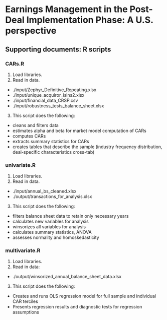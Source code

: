 # Earnings Management in the Post-Deal Implementation Phase: A U.S. perspective

## Supporting documents: R scripts

### CARs.R
1. Load libraries.
2. Read in data.

- ./input/Zephyr_Definitive_Repeating.xlsx
- ./input/unique_acquiror_isins2.xlsx
- ./input/financial_data_CRSP.csv
- ./input/robustness_tests_balance_sheet.xlsx

3. This script does the following:
- cleans and filters data
- estimates alpha and beta for market model computation of CARs
- computes CARs
- extracts summary statistics for CARs
- creates tables that describe the sample (industry frequency distribution, deal-specific characteristics cross-tab)

### univariate.R
1. Load libraries.
2. Read in data.

- ./input/annual_bs_cleaned.xlsx
- ./output/transactions_for_analysis.xlsx

3. This script does the following: 
- filters balance sheet data to retain only necessary years
- calculates new variables for analysis
- winsorizes all variables for analysis
- calculates summary statistics, ANOVA
- assesses normality and homoskedasticity

### multivariate.R
1. Load libraries.
2. Read in data:

- ./output/winsorized_annual_balance_sheet_data.xlsx

3. This script does the following: 
- Creates and runs OLS regression model for full sample and individual CAR terciles
- Presents regression results and diagnostic tests for regression assumptions

